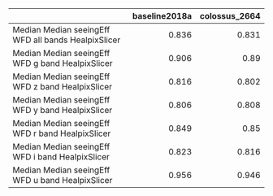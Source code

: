 |                                                     |   baseline2018a |   colossus_2664 |
|:----------------------------------------------------|----------------:|----------------:|
| Median Median seeingEff WFD all bands HealpixSlicer |           0.836 |           0.831 |
| Median Median seeingEff WFD g band HealpixSlicer    |           0.906 |           0.89  |
| Median Median seeingEff WFD z band HealpixSlicer    |           0.816 |           0.802 |
| Median Median seeingEff WFD y band HealpixSlicer    |           0.806 |           0.808 |
| Median Median seeingEff WFD r band HealpixSlicer    |           0.849 |           0.85  |
| Median Median seeingEff WFD i band HealpixSlicer    |           0.823 |           0.816 |
| Median Median seeingEff WFD u band HealpixSlicer    |           0.956 |           0.946 |

